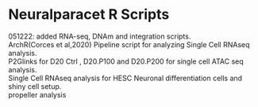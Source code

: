 # Neuralparacet R Scripts

051222: added RNA-seq, DNAm and integration scripts. <br />
 ArchR(Corces et al,2020) Pipeline script for analyzing Single Cell RNAseq analysis.<br /> 
P2Glinks for D20 Ctrl , D20.P100 and D20.P200 for single cell ATAC seq analysis. <br />
Single Cell RNAseq analysis for HESC Neuronal differentiation cells  and shiny cell setup. <br />
propeller analysis
